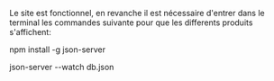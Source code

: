 Le site est fonctionnel, en revanche il est nécessaire d'entrer dans le terminal les commandes suivante pour que les differents produits s'affichent:

npm install -g json-server 

json-server --watch db.json


